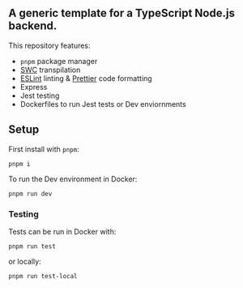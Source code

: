 ## A generic template for a TypeScript Node.js backend.

This repository features:
- `pnpm` package manager
- [SWC](https://swc.rs/) transpilation
- [ESLint](https://eslint.org/) linting & [Prettier](https://prettier.io/) code formatting
- Express
- Jest testing
- Dockerfiles to run Jest tests or Dev enviornments

## Setup

First install with `pnpm`:

```
pnpm i
```

To run the Dev environment in Docker:

```
pnpm run dev
```

### Testing

Tests can be run in Docker with:

```
pnpm run test
```

or locally:

```
pnpm run test-local
```